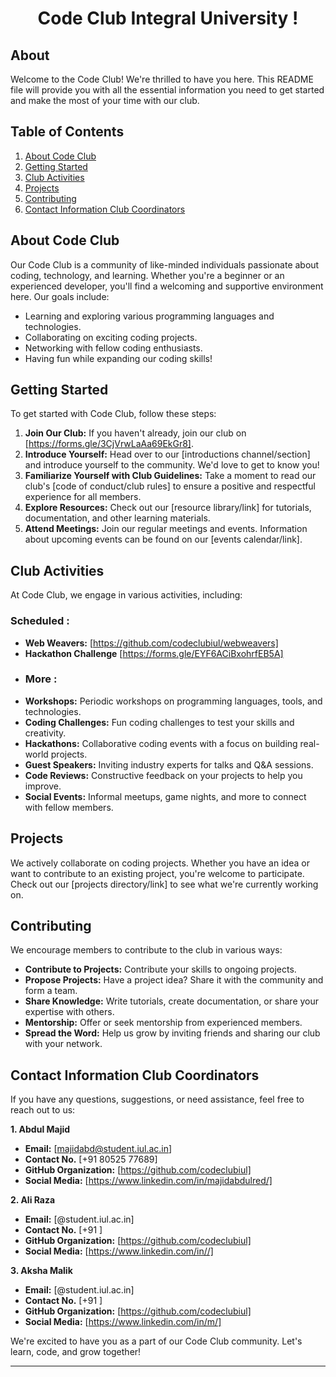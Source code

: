 <h1 align="center"> Code Club Integral University !</h1> 

## About 
Welcome to the Code Club! We're thrilled to have you here. This README file will provide you with all the essential information you need to get started and make the most of your time with our club.

## Table of Contents
1. [About Code Club](#about-code-club)
2. [Getting Started](#getting-started)
3. [Club Activities](#club-activities)
4. [Projects](#projects)
5. [Contributing](#contributing)
6. [Contact Information Club Coordinators](#contact-information-club-coordinators)

## About Code Club

Our Code Club is a community of like-minded individuals passionate about coding, technology, and learning. Whether you're a beginner or an experienced developer, you'll find a welcoming and supportive environment here. Our goals include:

- Learning and exploring various programming languages and technologies.
- Collaborating on exciting coding projects.
- Networking with fellow coding enthusiasts.
- Having fun while expanding our coding skills!

## Getting Started

To get started with Code Club, follow these steps:

1. **Join Our Club:** If you haven't already, join our club on [https://forms.gle/3CjVrwLaAa69EkGr8].
2. **Introduce Yourself:** Head over to our [introductions channel/section] and introduce yourself to the community. We'd love to get to know you!
3. **Familiarize Yourself with Club Guidelines:** Take a moment to read our club's [code of conduct/club rules] to ensure a positive and respectful experience for all members.
4. **Explore Resources:** Check out our [resource library/link] for tutorials, documentation, and other learning materials.
5. **Attend Meetings:** Join our regular meetings and events. Information about upcoming events can be found on our [events calendar/link].

## Club Activities

At Code Club, we engage in various activities, including:

### Scheduled : 
- **Web Weavers:** [https://github.com/codeclubiul/webweavers]
- **Hackathon Challenge** [https://forms.gle/EYF6ACiBxohrfEB5A]
- ### More : 
- **Workshops:** Periodic workshops on programming languages, tools, and technologies.
- **Coding Challenges:** Fun coding challenges to test your skills and creativity.
- **Hackathons:** Collaborative coding events with a focus on building real-world projects.
- **Guest Speakers:** Inviting industry experts for talks and Q&A sessions.
- **Code Reviews:** Constructive feedback on your projects to help you improve.
- **Social Events:** Informal meetups, game nights, and more to connect with fellow members.

## Projects

We actively collaborate on coding projects. Whether you have an idea or want to contribute to an existing project, you're welcome to participate. Check out our [projects directory/link] to see what we're currently working on.

## Contributing

We encourage members to contribute to the club in various ways:

- **Contribute to Projects:** Contribute your skills to ongoing projects.
- **Propose Projects:** Have a project idea? Share it with the community and form a team.
- **Share Knowledge:** Write tutorials, create documentation, or share your expertise with others.
- **Mentorship:** Offer or seek mentorship from experienced members.
- **Spread the Word:** Help us grow by inviting friends and sharing our club with your network.

## Contact Information Club Coordinators

If you have any questions, suggestions, or need assistance, feel free to reach out to us:

**1. Abdul Majid**
- **Email:** [majidabd@student.iul.ac.in]
- **Contact No.** [+91 80525 77689]
- **GitHub Organization:** [https://github.com/codeclubiul]
- **Social Media:** [https://www.linkedin.com/in/majidabdulred/]

**2. Ali Raza**
- **Email:** [@student.iul.ac.in]
- **Contact No.** [+91 ]
- **GitHub Organization:** [https://github.com/codeclubiul]
- **Social Media:** [https://www.linkedin.com/in//]

**3. Aksha Malik**
- **Email:** [@student.iul.ac.in]
- **Contact No.** [+91 ]
- **GitHub Organization:** [https://github.com/codeclubiul]
- **Social Media:** [https://www.linkedin.com/in/m/]

We're excited to have you as a part of our Code Club community. Let's learn, code, and grow together!

--- 
